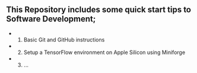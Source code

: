 ## This Repository includes some quick start tips to Software Development;

 - 1. Basic Git and GitHub instructions

 - 2. Setup a TensorFlow environment on Apple Silicon using Miniforge

 - 3. ...
